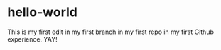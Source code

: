 # hello-world
This is my first edit in my first branch in my first repo in my first Github experience.
YAY!
